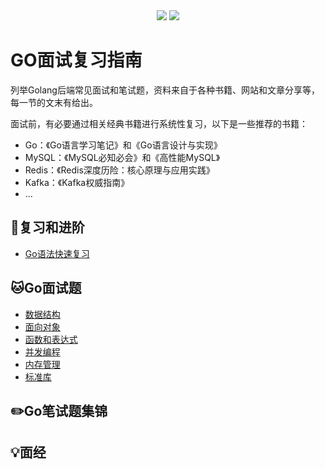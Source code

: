 <div align="center">
    <a href="https://github.com/xmcy0011/interview-golang"> <img src="https://badgen.net/github/stars/xmcy0011/interview-golang?icon=github&color=4ab8a1"></a>
    <a href="https://github.com/xmcy0011/interview-golang"> <img src="https://badgen.net/github/forks/xmcy0011/interview-golang?icon=github&color=4ab8a1"></a>
</div>

# GO面试复习指南

列举Golang后端常见面试和笔试题，资料来自于各种书籍、网站和文章分享等，每一节的文末有给出。

面试前，有必要通过相关经典书籍进行系统性复习，以下是一些推荐的书籍：
- Go：《Go语言学习笔记》和《Go语言设计与实现》
- MySQL：《MySQL必知必会》和《高性能MySQL》
- Redis：《Redis深度历险：核心原理与应用实践》
- Kafka：《Kafka权威指南》
- ...

## 📘复习和进阶

- [ Go语法快速复习](复习和进阶/Go语法快速复习.md)

## 🐱Go面试题

- [数据结构](go面试题/数据结构.md)
- [面向对象](go面试题/面向对象.md)
- [函数和表达式](go面试题/函数和表达式.md)
- [并发编程](go面试题/并发编程.md)
- [内存管理](go面试题/内存管理.md)
- [标准库](go面试题/标准库.md)

## ✏️Go笔试题集锦

## 💡面经

